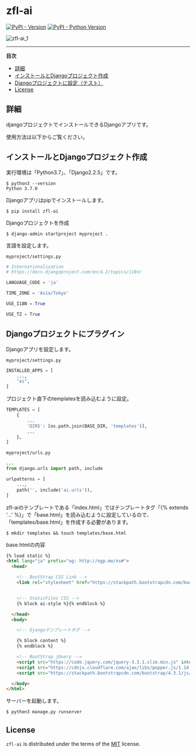 # zfl-ai

[![PyPI - Version](https://img.shields.io/pypi/v/django-hatch.svg)](https://pypi.org/project/django-hatch)
[![PyPI - Python Version](https://img.shields.io/pypi/pyversions/django-hatch.svg)](https://pypi.org/project/django-hatch)

![zfl-ai_1](https://github.com/kenno-warise/zfl-ai/assets/51676019/8ed643a6-140f-447d-89cd-932da3f462b9)

-----

**目次**

- [詳細](#詳細)
- [インストールとDjangoプロジェクト作成](#インストールとDjangoプロジェクト作成)
- [Djangoプロジェクトに設定（テスト）](#Djangoプロジェクトに設定（テスト）)
- [License](#license)

## 詳細

djangoプロジェクトでインストールできるDjangoアプリです。

使用方法は以下からご覧ください。

## インストールとDjangoプロジェクト作成

実行環境は「Python3.7」、「Django2.2.5」です。

```console
$ python3 --version
Python 3.7.0
```

Djangoアプリはpipでインストールします。

```console
$ pip install zfl-ai
```

Djangoプロジェクトを作成

```console
$ django-admin startproject myproject .
```

言語を設定します。

`myproject/settings.py`

```python
# Internationalization
# https://docs.djangoproject.com/en/4.2/topics/i18n/

LANGUAGE_CODE = 'ja'

TIME_ZONE = 'Asia/Tokyo'

USE_I18N = True

USE_TZ = True
```

## Djangoプロジェクトにプラグイン

Djangoアプリを設定します。

`myproject/settings.py`

```python
INSTALLED_APPS = [
    ...,
    "ai",
]
```

プロジェクト直下のtemplatesを読み込むように設定。

```python
TEMPLATES = [
    {
        ...
        'DIRS': [os.path.join(BASE_DIR, 'templates')],
        ...
    },
]
```

`myproject/urls.py`

```python
...
from django.urls import path, include

urlpatterns = [
    ...,
    path('', include('ai.urls')),
]
```

zfl-aiのテンプレートである「index.html」ではテンプレートタグ「{% extends '...' %}」で「base.html」を読み込むように設定しているので、「templates/base.html」を作成する必要があります。

```console
$ mkdir templates && touch templates/base.html
```

base.htmlの内容

```html
{% load static %}
<html lang="ja" prefix="og: http://ogp.me/ns#">
  <head>

    <!-- BootStrap CSS Link -->
    <link rel="stylesheet" href="https://stackpath.bootstrapcdn.com/bootstrap/4.3.1/css/bootstrap.min.css" integrity="sha384-ggOyR0iXCbMQv3Xipma34MD+dH/1fQ784/j6cY/iJTQUOhcWr7x9JvoRxT2MZw1T" crossorigin="anonymous">


    <!-- StaticFiles CSS -->
    {% block ai-style %}{% endblock %}

  </head>
  <body>

    <!-- Djangoテンプレートタグ -->

    {% block content %}
    {% endblock %}

    <!-- BootStrap jQuery -->
    <script src="https://code.jquery.com/jquery-3.3.1.slim.min.js" integrity="sha384-q8i/X+965DzO0rT7abK41JStQIAqVgRVzpbzo5smXKp4YfRvH+8abtTE1Pi6jizo" crossorigin="anonymous"></script>
    <script src="https://cdnjs.cloudflare.com/ajax/libs/popper.js/1.14.7/umd/popper.min.js" integrity="sha384-UO2eT0CpHqdSJQ6hJty5KVphtPhzWj9WO1clHTMGa3JDZwrnQq4sF86dIHNDz0W1" crossorigin="anonymous"></script>
    <script src="https://stackpath.bootstrapcdn.com/bootstrap/4.3.1/js/bootstrap.min.js" integrity="sha384-JjSmVgyd0p3pXB1rRibZUAYoIIy6OrQ6VrjIEaFf/nJGzIxFDsf4x0xIM+B07jRM" crossorigin="anonymous"></script>

  </body>
</html>
```


サーバーを起動します。

```console
$ python3 manage.py runserver
```

## License

`zfl-ai` is distributed under the terms of the [MIT](https://spdx.org/licenses/MIT.html) license.
